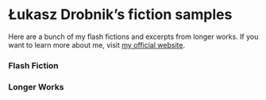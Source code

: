 # Łukasz Drobnik’s fiction samples
Here are a bunch of my flash fictions and excerpts from longer works. If you want to learn more about me, visit [my official website](https://drobnik.co/).

### Flash Fiction

### Longer Works
